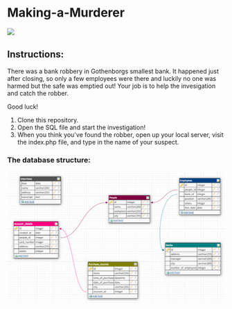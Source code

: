 # Making-a-Murderer

![](https://media.giphy.com/media/vbPzAifIrGycdxnvsO/giphy.gif)

## Instructions:

There was a bank robbery in Gothenborgs smallest bank.
It happened just after closing, so only a few employees were there and luckily no one was harmed but the safe was emptied out! 
Your job is to help the invesigation and catch the robber. 

Good luck!

1. Clone this repository.
2. Open the SQL file and start the investigation!
3. When you think you've found the robber, open up your local server, visit the index.php file, and type in the name of your suspect. 

### The database structure: 
![database structure](https://github.com/mreka91/Making-a-Murderer/blob/main/database.png)
